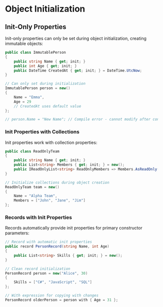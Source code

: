 # Object Initialization
## Init-Only Properties

Init-only properties can only be set during object initialization, creating immutable objects:

```csharp
public class ImmutablePerson
{
    public string Name { get; init; }
    public int Age { get; init; }
    public DateTime CreatedAt { get; init; } = DateTime.UtcNow;
}

// Can only set during initialization
ImmutablePerson person = new()
{
    Name = "Emma",
    Age = 29
    // CreatedAt uses default value
};

// person.Name = "New Name"; // Compile error - cannot modify after construction
```

### Init Properties with Collections

Init properties work with collection properties:

```csharp
public class ReadOnlyTeam
{
    public string Name { get; init; }
    public List<string> Members { get; init; } = new();
    public IReadOnlyList<string> ReadOnlyMembers => Members.AsReadOnly();
}

// Initialize collections during object creation
ReadOnlyTeam team = new()
{
    Name = "Alpha Team",
    Members = ["John", "Jane", "Jim"]
};
```

### Records with Init Properties

Records automatically provide init properties for primary constructor parameters:

```csharp
// Record with automatic init properties
public record PersonRecord(string Name, int Age)
{
    public List<string> Skills { get; init; } = new();
}

// Clean record initialization
PersonRecord person = new("Alice", 30)
{
    Skills = ["C#", "JavaScript", "SQL"]
};

// With expression for copying with changes
PersonRecord olderPerson = person with { Age = 31 };
```
